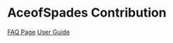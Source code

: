 # AceofSpades Contribution
[FAQ Page](https://github.com/zuri-training/price_compare_team_23/issues/12)
[User Guide](https://github.com/zuri-training/price_compare_team_23/issues/36)